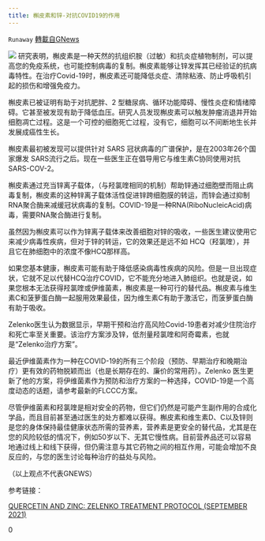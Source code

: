 ```yaml
---
title: 槲皮素和锌-对抗COVID19的作用
---
```

`Runaway` [轉載自GNews](https://gnews.org/zh-hans/1545344/)

![](https://assets.gnews.org/wp-content/uploads/2021/09/quercetin.jpg)
研究表明，槲皮素是一种天然的抗组织胺（过敏）和抗炎症植物制剂，可以提高您的免疫系统，也可能控制病毒的复制。槲皮素能够让锌发挥其已经验证的抗病毒特性。在治疗Covid-19时，槲皮素还可能降低炎症、清除粘液、防止呼吸机引起的损伤和增强免疫力。

槲皮素已被证明有助于对抗肥胖、2 型糖尿病、循环功能障碍、慢性炎症和情绪障碍。它甚至被发现有助于降低血压。研究人员发现槲皮素可以触发肿瘤消退并开始细胞凋亡过程。这是一个可控的细胞死亡过程，没有它，细胞可以不间断地生长并发展成癌性生长。

槲皮素最初被发现可以提供针对 SARS 冠状病毒的广谱保护，是在2003年26个国家爆发 SARS流行之后。现在一些医生正在倡导用它与维生素C协同使用对抗SARS-COV-2。

槲皮素通过充当锌离子载体，（与羟氯喹相同的机制）帮助锌通过细胞壁而阻止病毒复制，槲皮素的这种锌离子载体活性促进锌跨细胞膜的转运，而锌会通过抑制RNA聚合酶来减缓冠状病毒的复制。COVID-19是一种RNA(RiboNucleicAcid)病毒，需要RNA聚合酶进行复制。

虽然因为槲皮素可以作为锌离子载体来改善细胞对锌的吸收，一些医生建议使用它来减少病毒性疾病，但对于锌的转运，它的效果还是远不如 HCQ（羟氯喹），并且它在肺细胞中的浓度不像HCQ那样高。

如果您基本健康，槲皮素可能有助于降低感染病毒性疾病的风险。但是一旦出现症状，它就不足以代替HCQ治疗COVID，它不能充分地进入肺组织。也就是说，如果您根本无法获得羟氯喹或伊维菌素，槲皮素是一种可行的替代品。槲皮素与维生素C和菠萝蛋白酶一起服用效果最佳，因为维生素C有助于激活它，而菠萝蛋白酶有助于吸收。

Zelenko医生认为数据显示，早期干预和治疗高风险Covid-19患者对减少住院治疗和死亡率至关重要。该治疗方案涉及锌，低剂量羟氯喹和阿奇霉素，也就是“Zelenko治疗方案”。

最近伊维菌素作为一种在COVID-19的所有三个阶段（预防、早期治疗和晚期治疗）更有效的药物脱颖而出（也是长期存在的、廉价的常用药）。Zelenko 医生更新了他的方案，将伊维菌素作为预防和治疗方案的一种选择，COVID-19是一个高度动态的话题，请参考最新的FLCCC方案。

尽管伊维菌素和羟氯喹是相对安全的药物，但它们仍然是可能产生副作用的合成化学品，而且目前甚至通过医生的处方都难以获得。槲皮素和维生素D、C以及锌则是您的身体保持最佳健康状态所需的营养素，营养素是更安全的替代品，尤其是在您的风险较低的情况下，例如50岁以下、无其它慢性病。目前营养品还可以容易地通过线上和线下获得，但仍需注意与其它药物之间的相互作用，可能会增加不良反应的，与您的医生讨论每种治疗的益处与风险。

（以上观点不代表GNEWS）

参考链接：

[QUERCETIN AND ZINC: ZELENKO TREATMENT PROTOCOL (SEPTEMBER 2021)](https://covid19.onedaymd.com/2021/03/quercetin-and-zinc-zelenko-treatment.html?m=1)

0
